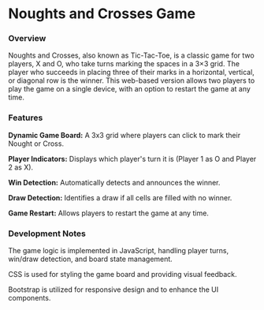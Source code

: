 # Noughts and Crosses Game

### Overview

Noughts and Crosses, also known as Tic-Tac-Toe, is a classic game for two players, X and O, who take turns marking the spaces in a 3×3 grid. The player who succeeds in placing three of their marks in a horizontal, vertical, or diagonal row is the winner. This web-based version allows two players to play the game on a single device, with an option to restart the game at any time.

### Features

**Dynamic Game Board:** A 3x3 grid where players can click to mark their Nought or Cross.

**Player Indicators:** Displays which player's turn it is (Player 1 as O and Player 2 as X).

**Win Detection:** Automatically detects and announces the winner.

**Draw Detection:** Identifies a draw if all cells are filled with no winner.

**Game Restart:** Allows players to restart the game at any time.


### Development Notes

The game logic is implemented in JavaScript, handling player turns, win/draw detection, and board state management.

CSS is used for styling the game board and providing visual feedback.

Bootstrap is utilized for responsive design and to enhance the UI components.

